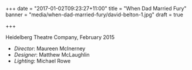 +++
date = "2017-01-02T09:23:27+11:00"
title = "When Dad Married Fury"
banner = "media/when-dad-married-fury/david-belton-1.jpg"
draft = true

+++

Heidelberg Theatre Company, February 2015

 * _Director_: Maureen McInerney
 * _Designer_: Matthew McLaughlin
 * _Lighting_: Michael Rowe

<!--more-->
